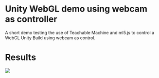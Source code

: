 # Unity WebGL demo using webcam as controller

A short demo testing the use of Teachable Machine and ml5.js to control a WebGL Unity Build using webcam as control.

# Results
![](unity-webgl-demo.gif)
